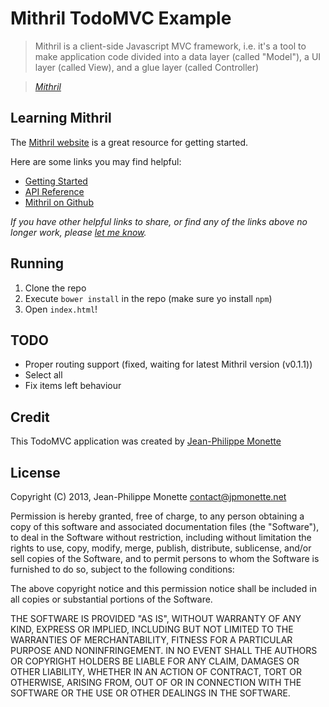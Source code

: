 # Mithril TodoMVC Example

> Mithril is a client-side Javascript MVC framework, i.e. it's a tool to make application code divided into a data layer (called "Model"), a UI layer (called View), and a glue layer (called Controller)

> _[Mithril](http://lhorie.github.io/mithril/)_


## Learning Mithril

The [Mithril website](http://lhorie.github.io/mithril/) is a great resource for getting started.

Here are some links you may find helpful:

* [Getting Started](http://lhorie.github.io/mithril/getting-started.html)
* [API Reference](http://lhorie.github.io/mithril/mithril.html)
* [Mithril on Github](https://github.com/lhorie/mithril.js)

_If you have other helpful links to share, or find any of the links above no longer work, please [let me know](https://github.com/jpmonette/todomvc-mithril/issues)._

## Running

1. Clone the repo
2. Execute `bower install` in the repo (make sure yo install `npm`)
3. Open `index.html`!

## TODO

* Proper routing support (fixed, waiting for latest Mithril version (v0.1.1))
* Select all
* Fix items left behaviour

## Credit

This TodoMVC application was created by [Jean-Philippe Monette](http://blogue.jpmonette.net/)

## License

Copyright (C) 2013, Jean-Philippe Monette <contact@jpmonette.net>

Permission is hereby granted, free of charge, to any person obtaining a copy of this software and associated documentation files (the "Software"), to deal in the Software without restriction, including without limitation the rights to use, copy, modify, merge, publish, distribute, sublicense, and/or sell copies of the Software, and to permit persons to whom the Software is furnished to do so, subject to the following conditions:

The above copyright notice and this permission notice shall be included in all copies or substantial portions of the Software.

THE SOFTWARE IS PROVIDED "AS IS", WITHOUT WARRANTY OF ANY KIND, EXPRESS OR IMPLIED, INCLUDING BUT NOT LIMITED TO THE WARRANTIES OF MERCHANTABILITY, FITNESS FOR A PARTICULAR PURPOSE AND NONINFRINGEMENT. IN NO EVENT SHALL THE AUTHORS OR COPYRIGHT HOLDERS BE LIABLE FOR ANY CLAIM, DAMAGES OR OTHER LIABILITY, WHETHER IN AN ACTION OF CONTRACT, TORT OR OTHERWISE, ARISING FROM, OUT OF OR IN CONNECTION WITH THE SOFTWARE OR THE USE OR OTHER DEALINGS IN THE SOFTWARE.
